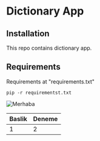 # Dictionary App

## Installation
This repo contains dictionary app.

## Requirements
Requirements at "requirements.txt"

`pip -r requirementst.txt`

![Merhaba](https://about.canva.com/wp-content/uploads/sites/3/2016/08/logos-1.png)


|Baslik |Deneme |
|---    |---    |
|1      |   2   |

